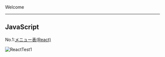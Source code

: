 Welcome

***
##  JavaScript
No.1:[メニュー表(React)](https://shion1026.github.io/ReeactTest1/)

![ReactTest1](https://github.com/user-attachments/assets/cd5f82b1-a260-4ae8-876c-a890c030af6b)
